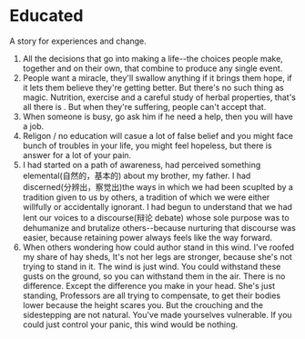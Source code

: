 # Educated

A story for experiences and change.

1. All the decisions that go into making a life--the choices people make, together and on their own, that combine to produce any single event.
2. People want a miracle, they'll swallow anything if it brings them hope, if it lets them believe they're getting better. But there's no such thing as magic. Nutrition, exercise and a careful study of herbal properties, that's all there is . But when they're suffering, people can't accept that. 
3. When someone is busy, go ask him if he need a help, then you will have a job. 
4. Religon / no education will casue a lot of false belief and you might face bunch of troubles in your life, you might feel hopeless, but there is answer for a lot of your pain. 
5. I had started on a path of awareness, had perceived something elemental(自然的，基本的) about my brother, my father. I had discerned(分辨出，察觉出)the ways in which we had been scuplted by a tradition given to us by others, a tradition of which we were either willfully or accidentally ignorant. I had begun to understand that we had lent our voices to a discourse(辩论 debate) whose sole purpose was to dehumanize and brutalize others--because nurturing that discourse was easier, because retaining power always feels like the way forward. 
6. When others wondering how could author stand in this wind. I've roofed my share of hay sheds, It's not her legs are stronger, because she's not trying to stand in it. The wind is just wind. You could withstand these gusts on the ground, so you can withstand them in the air. There is no difference. Except the difference you make in your head. She's just standing, Professors are all trying to compensate, to get their bodies lower because the height scares you. But the crouching and the sidestepping are not natural. You've made yourselves vulnerable. If you could just control your panic, this wind would be nothing. 
